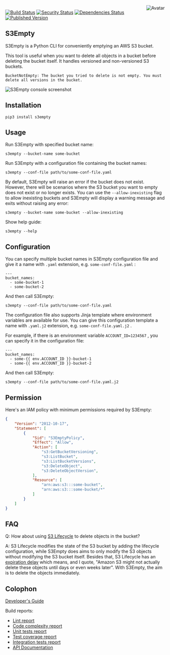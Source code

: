 <img align="right" src="https://raw.github.com/cliffano/s3empty/main/avatar.jpg" alt="Avatar"/>

[![Build Status](https://github.com/cliffano/s3empty/workflows/CI/badge.svg)](https://github.com/cliffano/s3empty/actions?query=workflow%3ACI)
[![Security Status](https://snyk.io/test/github/cliffano/s3empty/badge.svg)](https://snyk.io/test/github/cliffano/s3empty)
[![Dependencies Status](https://img.shields.io/librariesio/release/pypi/s3empty)](https://libraries.io/github/cliffano/s3empty)
[![Published Version](https://img.shields.io/pypi/v/s3empty.svg)](https://pypi.python.org/pypi/s3empty)
<br/>

S3Empty
--------

S3Empty is a Python CLI for conveniently emptying an AWS S3 bucket.

This tool is useful when you want to delete all objects in a bucket before deleting the bucket itself. It handles versioned and non-versioned S3 buckets.

    BucketNotEmpty: The bucket you tried to delete is not empty. You must delete all versions in the bucket.

![S3Empty console screenshot](https://raw.github.com/cliffano/s3empty/master/screenshots/console.jpg "S3Empty console screenshot")

Installation
------------

    pip3 install s3empty

Usage
-----

Run S3Empty with specified bucket name:

    s3empty --bucket-name some-bucket

Run S3Empty with a configuration file containing the bucket names:

    s3empty --conf-file path/to/some-conf-file.yaml

By default, S3Empty will raise an error if the bucket does not exist. However, there will be scenarios where the S3 bucket you want to empty does not exist or no longer exists. You can use the `--allow-inexisting` flag to allow inexisting buckets and S3Empty will display a warning message and exits without raising any error:

    s3empty --bucket-name some-bucket --allow-inexisting

Show help guide:

    s3empty --help

Configuration
-------------

You can specify multiple bucket names in S3Empty configuration file and give it a name with `.yaml` extension, e.g. `some-conf-file.yaml` :

    ---
    bucket_names:
      - some-bucket-1
      - some-bucket-2

And then call S3Empty:

    s3empty --conf-file path/to/some-conf-file.yaml

The configuration file also supports Jinja template where environment variables are available for use. You can give this configuration template a name with `.yaml.j2` extension, e.g. `some-conf-file.yaml.j2` .

For example, if there is an environment variable `ACCOUNT_ID=1234567` , you can specify it in the configuration file:

    ---
    bucket_names:
      - some-{{ env.ACCOUNT_ID }}-bucket-1
      - some-{{ env.ACCOUNT_ID }}-bucket-2

And then call S3Empty:

    s3empty --conf-file path/to/some-conf-file.yaml.j2

Permission
----------

Here's an IAM policy with minimum permissions required by S3Empty:

```json
{
    "Version": "2012-10-17",
    "Statement": [
        {
            "Sid": "S3EmptyPolicy",
            "Effect": "Allow",
            "Action": [
                "s3:GetBucketVersioning",
                "s3:ListBucket",
                "s3:ListBucketVersions",
                "s3:DeleteObject",
                "s3:DeleteObjectVersion",
            ],
            "Resource": [
                "arn:aws:s3:::some-bucket",
                "arn:aws:s3:::some-bucket/*"
            ]
        }
    ]
}
```

FAQ
---

Q: How about using [S3 Lifecycle](https://docs.aws.amazon.com/AmazonS3/latest/userguide/object-lifecycle-mgmt.html) to delete objects in the bucket?

A: S3 Lifecycle modifies the state of the S3 bucket by adding the lifecycle configuration, while S3Empty does aims to only modify the S3 objects without modifying the S3 bucket itself. Besides that, S3 Lifecycle has an [expiration delay](https://docs.aws.amazon.com/AmazonS3/latest/userguide/how-to-set-lifecycle-configuration-intro.html#lifecycle-considerations) which means, and I quote, "Amazon S3 might not actually delete these objects until days or even weeks later". With S3Empty, the aim is to delete the objects immediately.

Colophon
--------

[Developer's Guide](https://cliffano.github.io/developers_guide.html#python)

Build reports:

* [Lint report](https://cliffano.github.io/s3empty/lint/pylint/index.html)
* [Code complexity report](https://cliffano.github.io/s3empty/complexity/wily/index.html)
* [Unit tests report](https://cliffano.github.io/s3empty/test/pytest/index.html)
* [Test coverage report](https://cliffano.github.io/s3empty/coverage/coverage/index.html)
* [Integration tests report](https://cliffano.github.io/s3empty/test-integration/pytest/index.html)
* [API Documentation](https://cliffano.github.io/s3empty/doc/sphinx/index.html)
